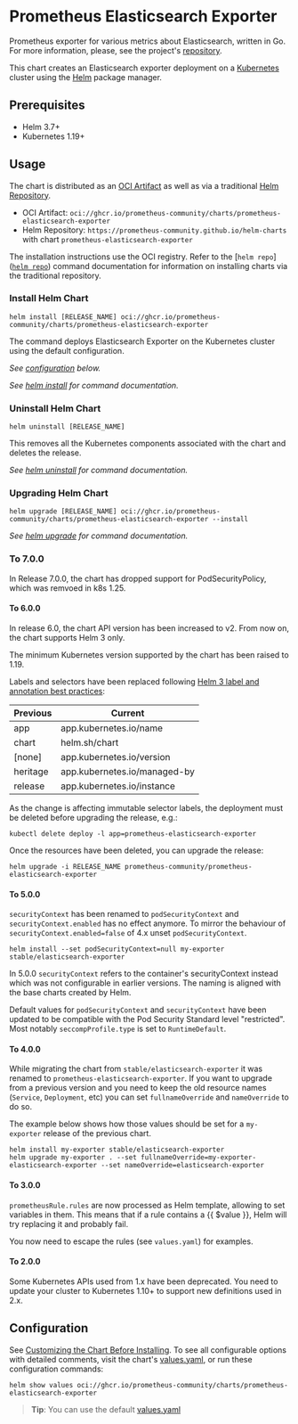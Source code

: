 # Prometheus Elasticsearch Exporter

Prometheus exporter for various metrics about Elasticsearch, written in Go. For more information, please, see the project's [repository](https://github.com/prometheus-community/elasticsearch_exporter).

This chart creates an Elasticsearch exporter deployment on a [Kubernetes](http://kubernetes.io)
cluster using the [Helm](https://helm.sh) package manager.

## Prerequisites

- Helm 3.7+
- Kubernetes 1.19+

## Usage

The chart is distributed as an [OCI Artifact](https://helm.sh/docs/topics/registries/) as well as via a traditional [Helm Repository](https://helm.sh/docs/topics/chart_repository/).

- OCI Artifact: `oci://ghcr.io/prometheus-community/charts/prometheus-elasticsearch-exporter`
- Helm Repository: `https://prometheus-community.github.io/helm-charts` with chart `prometheus-elasticsearch-exporter`

The installation instructions use the OCI registry. Refer to the [`helm repo`]([`helm repo`](https://helm.sh/docs/helm/helm_repo/)) command documentation for information on installing charts via the traditional repository.

### Install Helm Chart

```console
helm install [RELEASE_NAME] oci://ghcr.io/prometheus-community/charts/prometheus-elasticsearch-exporter
```

The command deploys Elasticsearch Exporter on the Kubernetes cluster using the default configuration.

_See [configuration](#configuration) below._

_See [helm install](https://helm.sh/docs/helm/helm_install/) for command documentation._

### Uninstall Helm Chart

```console
helm uninstall [RELEASE_NAME]
```

This removes all the Kubernetes components associated with the chart and deletes the release.

_See [helm uninstall](https://helm.sh/docs/helm/helm_uninstall/) for command documentation._

### Upgrading Helm Chart

```console
helm upgrade [RELEASE_NAME] oci://ghcr.io/prometheus-community/charts/prometheus-elasticsearch-exporter --install
```

_See [helm upgrade](https://helm.sh/docs/helm/helm_upgrade/) for command documentation._

### To 7.0.0

In Release 7.0.0, the chart has dropped support for PodSecurityPolicy, which was remvoed in k8s 1.25.

#### To 6.0.0

In release 6.0, the chart API version has been increased to v2. From now on, the chart supports Helm 3 only.

The minimum Kubernetes version supported by the chart has been raised to 1.19.

Labels and selectors have been replaced following [Helm 3 label and annotation best practices](https://helmsh/docs/chart_best_practices/labels/):

| Previous            | Current                      |
|---------------------|------------------------------|
| app                 | app.kubernetes.io/name       |
| chart               | helm.sh/chart                |
| [none]              | app.kubernetes.io/version    |
| heritage            | app.kubernetes.io/managed-by |
| release             | app.kubernetes.io/instance   |

As the change is affecting immutable selector labels, the deployment must be deleted before upgrading the release, e.g.:

```console
kubectl delete deploy -l app=prometheus-elasticsearch-exporter
```

Once the resources have been deleted, you can upgrade the release:

```console
helm upgrade -i RELEASE_NAME prometheus-community/prometheus-elasticsearch-exporter
```

#### To 5.0.0

`securityContext` has been renamed to `podSecurityContext` and `securityContext.enabled` has no effect anymore. To mirror the behaviour of `securityContext.enabled=false` of 4.x unset `podSecurityContext`.

```console
helm install --set podSecurityContext=null my-exporter stable/elasticsearch-exporter
```

In 5.0.0 `securityContext` refers to the container's securityContext instead which was not configurable in earlier versions. The naming is aligned with the base charts created by Helm.

Default values for `podSecurityContext` and `securityContext` have been updated to be compatible with the Pod Security Standard level "restricted". Most notably `seccompProfile.type` is set to `RuntimeDefault`.

#### To 4.0.0

While migrating the chart from `stable/elasticsearch-exporter` it was renamed to `prometheus-elasticsearch-exporter`.
If you want to upgrade from a previous version and you need to keep the old resource names (`Service`, `Deployment`, etc) you can set `fullnameOverride` and `nameOverride` to do so.

The example below shows how those values should be set for a `my-exporter` release of the previous chart.

```console
helm install my-exporter stable/elasticsearch-exporter
helm upgrade my-exporter . --set fullnameOverride=my-exporter-elasticsearch-exporter --set nameOverride=elasticsearch-exporter
```

#### To 3.0.0

`prometheusRule.rules` are now processed as Helm template, allowing to set variables in them.
This means that if a rule contains a {{ $value }}, Helm will try replacing it and probably fail.

You now need to escape the rules (see `values.yaml`) for examples.

#### To 2.0.0

Some Kubernetes APIs used from 1.x have been deprecated. You need to update your cluster to Kubernetes 1.10+ to support new definitions used in 2.x.

## Configuration

See [Customizing the Chart Before Installing](https://helm.sh/docs/intro/using_helm/#customizing-the-chart-before-installing).
To see all configurable options with detailed comments, visit the chart's [values.yaml](./values.yaml), or run these configuration commands:

```console
helm show values oci://ghcr.io/prometheus-community/charts/prometheus-elasticsearch-exporter
```

> **Tip**: You can use the default [values.yaml](values.yaml)
